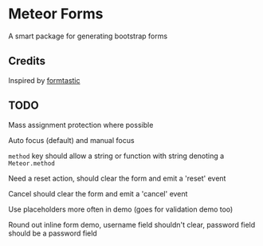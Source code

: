 # Meteor Forms

A smart package for generating bootstrap forms

## Credits

Inspired by <a href="https://github.com/justinfrench/formtastic">formtastic</a>

## TODO

Mass assignment protection where possible

Auto focus (default) and manual focus

`method` key should allow a string or function with string denoting a `Meteor.method`

Need a reset action, should clear the form and emit a 'reset' event

Cancel should clear the form and emit a 'cancel' event

Use placeholders more often in demo (goes for validation demo too)

Round out inline form demo, username field shouldn't clear, password field should be a password field
